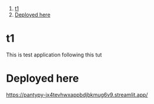 
1. [t1](#t1)
2. [Deployed here](#deployed-here)


# t1 

This is test application following this tut

# Deployed here 

https://pantypy-jx4tevhwxappbdjbkmug6v9.streamlit.app/ 